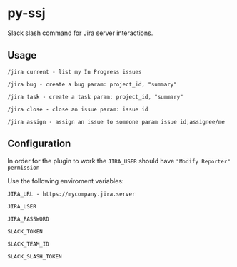 # py-ssj

Slack slash command for Jira server interactions.

## Usage
```
/jira current - list my In Progress issues

/jira bug - create a bug param: project_id, "summary"
 
/jira task - create a task param: project_id, "summary"

/jira close - close an issue param: issue id

/jira assign - assign an issue to someone param issue id,assignee/me
```
## Configuration
In order for the plugin to work the `JIRA_USER` should have ```"Modify Reporter" permission``` 

Use the following enviroment variables:

```
JIRA_URL - https://mycompany.jira.server

JIRA_USER

JIRA_PASSWORD

SLACK_TOKEN 

SLACK_TEAM_ID

SLACK_SLASH_TOKEN
```

